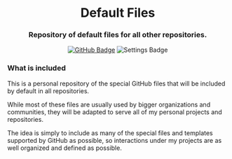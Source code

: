 <div align="center">

# Default Files
### Repository of default files for all other repositories.
[![GitHub Badge](https://img.shields.io/badge/GitHub-171515?logo=github)](https://github.com)
![Settings Badge](https://custom-icon-badges.demolab.com/badge/Default_Templates-royalblue?logo=settings&logoSource=feather&logoColor=white)

</div>

### What is included
This is a personal repository of the special GitHub files that will be included by default in all repositories.

While most of these files are usually used by bigger organizations and communities, they will be adapted to serve all of my personal projects and repositories.

The idea is simply to include as many of the special files and templates supported by GitHub as possible, so interactions under my projects are as well organized and defined as possible.
